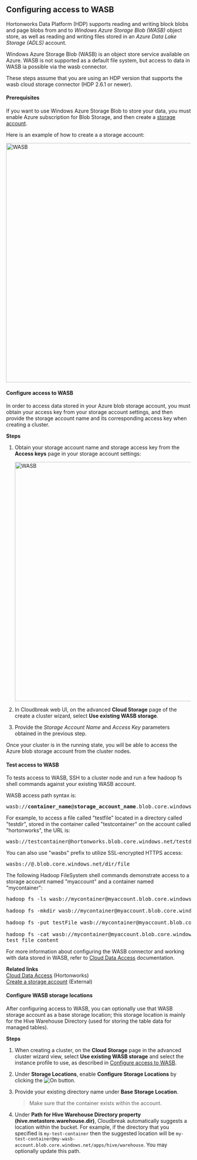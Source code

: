 ## Configuring access to WASB

Hortonworks Data Platform (HDP) supports reading and writing block blobs and page blobs from and to *Windows Azure Storage Blob (WASB)* object store, as well as reading and writing files stored in an *Azure Data Lake Storage (ADLS)* account.  

Windows Azure Storage Blob (WASB) is an object store service available on Azure. WASB is not supported as a default file system, but access to data in WASB ia possible via the wasb connector.

These steps assume that you are using an HDP version that supports the wasb cloud storage connector (HDP 2.6.1 or newer).  


#### Prerequisites

If you want to use Windows Azure Storage Blob to store your data, you must enable Azure subscription for Blob Storage, and then create a [storage account](https://docs.microsoft.com/en-us/azure/storage/storage-create-storage-account#create-a-storage-account).

Here is an example of how to create a a storage account:
    
 <a href="../images/cb_wasb1.png" target="_blank" title="click to enlarge"><img src="../images/cb_wasb1.png" width="650" title="WASB"></a>


#### Configure access to WASB 

In order to access data stored in your Azure blob storage account, you must obtain your access key from your storage account settings, and then provide the storage account name and its corresponding access key when creating a cluster.     

**Steps**

1. Obtain your storage account name and storage access key from the **Access keys** page in your storage account settings:
 
    <a href="../images/cb_wasb2.png" target="_blank" title="click to enlarge"><img src="../images/cb_wasb2.png" width="650" title="WASB"></a>
 
2. In Cloudbreak web UI, on the advanced **Cloud Storage** page of the create a cluster wizard,  select **Use existing WASB storage**.  

3. Provide the *Storage Account Name* and *Access Key* parameters obtained in the previous step.   

Once your cluster is in the running state, you will be able to access the Azure blob storage account from the cluster nodes. 


#### Test access to WASB

To tests access to WASB, SSH to a cluster node and run a few hadoop fs shell commands against your existing WASB account.

WASB access path syntax is:

<pre>wasb://<b>container_name</b>@<b>storage_account_name</b>.blob.core.windows.net/<b>dir/file</b></pre>

For example, to access a file called "testfile" located in a directory called "testdir", stored in the container called "testcontainer" on the account called "hortonworks", the URL is:

<pre>wasb://testcontainer@hortonworks.blob.core.windows.net/testdir/testfile</pre>

You can also use "wasbs" prefix to utilize SSL-encrypted HTTPS access:

<pre>wasbs://<container_name>@<storage_account_name>.blob.core.windows.net/dir/file</pre>

The following Hadoop FileSystem shell commands demonstrate access to a storage account named "myaccount" and a container named "mycontainer":

<pre>hadoop fs -ls wasb://mycontainer@myaccount.blob.core.windows.net/

hadoop fs -mkdir wasb://mycontainer@myaccount.blob.core.windows.net/testDir

hadoop fs -put testFile wasb://mycontainer@myaccount.blob.core.windows.net/testDir/testFile

hadoop fs -cat wasb://mycontainer@myaccount.blob.core.windows.net/testDir/testFile
test file content</pre>
 

For more information about configuring the WASB connector and working with data stored in WASB, refer to [Cloud Data Access](https://docs.hortonworks.com/HDPDocuments/HDP2/HDP-2.6.5/bk_cloud-data-access/content/about.html) documentation.

**Related links**   
[Cloud Data Access](https://docs.hortonworks.com/HDPDocuments/HDP2/HDP-2.6.5/bk_cloud-data-access/content/about.html) (Hortonworks)   
[Create a storage account](https://docs.microsoft.com/en-us/azure/storage/common/storage-create-storage-account#create-a-storage-account) (External)   


#### Configure WASB storage locations

After configuring access to WASB, you can optionally use that WASB storage account as a base storage location; this storage location is mainly for the Hive Warehouse Directory (used for storing the table data for managed tables).   

**Steps**

1. When creating a cluster, on the **Cloud Storage** page in the advanced cluster wizard view, select **Use existing WASB storage** and select the instance profile to use, as described in [Configure access to WASB](#configure-access-to-wasb).    
2. Under **Storage Locations**, enable **Configure Storage Locations** by clicking the <img src="../images/cb_toggle.png" alt="On"/> button.   
3. Provide your existing directory name under **Base Storage Location**. 

    > Make sure that the container exists within the account.
    
[Comment]: <> (Is this correct that this needs to be the container name and that the container must exist already?)    
    
4. Under **Path for Hive Warehouse Directory property (hive.metastore.warehouse.dir)**, Cloudbreak automatically suggests a location within the bucket. For example, if the directory that you specified is `my-test-container` then the suggested location will be `my-test-container@my-wasb-account.blob.core.windows.net/apps/hive/warehouse`. You may optionally update this path.  


